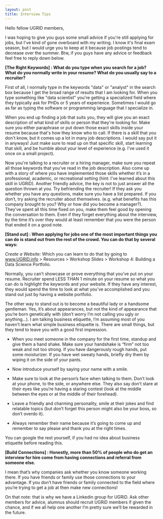 ```yaml
---
layout: post
title: Interview Tips
---
```



Hello fellow UGRID members,

I was hoping to give you guys some small advice if you're still applying for jobs, but I've kind of gone overboard with my writing. I know it's final exam season, but I would urge you to keep at it because job postings tend to decrease over the summer. Btw, if you guys have any advice or feedback feel free to reply down below.

**[The Right Keywords] : What do you type when you search for a job? What do you normally write in your resume? What do you usually say to a recruiter?**

First of all, I normally type in the keywords "data" or "analyst" in the search box because I get the broad range of results that I am looking for. When you type something like "data scientist" you're getting a specialized field where they typically ask for PHDs or 5 years of experience. Sometimes I would go as far as typing the software or programming language that I specialize in.

When you end up finding a job that suits you, they will give you an exact description of what kind of skills or person that they're looking for. Make sure you either paraphrase or put down those exact skills inside your resume because that's how they know who to call.  If there is a skill that you don't know, but it comes up a lot in many job descriptions. I would say put it in anyways! Just make sure to read up on that specific skill, start learning that skill, and be humble about your level of experience (e.g. I've used it once on a small project).

Now you're talking to a recruiter or a hiring manager, make sure you repeat all those keywords that you've read in the job description. Also come up with a story of where you have implemented those skills whether it’s in a professional, academic, or recreational setting (hint: I've learned about this skill in UGRiD). Another friendly advice, the key is not to just answer all the question thrown at you. Try befriending the recruiter! If they ask you whether you have any questions, make sure you have a list prepared. If you don’t, try asking the recruiter about themselves. (e.g. what benefits has this company brought to you? Why or how did you become a manager?). They’ve spent all this time fixed on you, make them feel good by opening the conversation to them. Even if they forget everything about the interview, by the time it’s over they would at least remember that you were the person that ended it on a good note.

**[Stand out] : When applying for jobs one of the most important things you can do is stand out from the rest of the crowd. You can do that by several ways:**

*Create a Website:* Which you can learn to do that by going to www.UGRID.info > Resources > Workshop Slides > Workshop 4: Building a Data Science Portfolio.

Normally, you can’t showcase or prove everything that you’ve put on your resume. Recruiter spend LESS THAN 1 minute on your resume so what you can do is highlight the keywords and your website. If they have any interest, they would spend the time to look at what you’ve accomplished and you stand out just by having a website portfolio. 

The other way to stand out is to become a beautiful lady or a handsome gentleman. Yes, it’s about appearances, but not the kind of appearance that you’re born genetically with (don’t worry I’m not calling you ugly or anything…). I am talking business etiquette, I’m assuming most of you haven’t learn what simple business etiquette is. There are small things, but they tend to leave you with a good first impression.

- When you meet someone in the company for the first time, standup and give them a hand shake. Make sure your handshake is “firm” not too weak and not too strong. If you have dangerously rough hands, put some moisturizer. If you have wet sweaty hands, briefly dry them by wiping it on the side of your pants.

- Now introduce yourself by saying your name with a smile.

- Make sure to look at the person’s face when talking to them. Don’t look at your phone, to the side, or anywhere else. They also say don’t stare at their eyes like you’re having a staring contest (look at the middle between the eyes or at the middle of their forehead).

- Leave a friendly and charming personality, smile at their jokes and find relatable topics (but don’t forget this person might also be your boss, so don’t overdo it).

- Always remember their name because it’s going to come up and remember to say please and thank you at the right times.

 You can google the rest yourself, if you had no idea about business etiquette before reading this.

**[Build Connections] : Honestly, more than 50% of people who do get an interview for hire come from having connections and referral from someone else.**

I mean that’s why companies ask whether you know someone working there. If you have friends or family use those connections to your advantage. If you don’t have friends or family connected to the field where you’re trying to get a job at then make new connections!

On that note: that is why we have a Linkedin group for UGRiD. Ask other members for advice, alumnus should recruit UGRiD members if given the chance, and if we all help one another I’m pretty sure we’ll be rewarded in the future.
